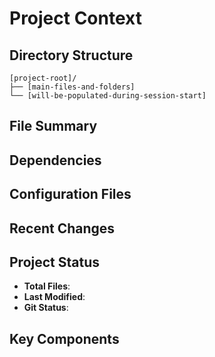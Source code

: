# Project Context

## Directory Structure
```
[project-root]/
├── [main-files-and-folders]
└── [will-be-populated-during-session-start]
```

## File Summary
<!-- Generated summary of key project files -->

## Dependencies
<!-- Package.json, requirements.txt, etc. -->

## Configuration Files
<!-- Environment, config files, etc. -->

## Recent Changes
<!-- Git diff summary -->

## Project Status
- **Total Files**: 
- **Last Modified**: 
- **Git Status**: 

## Key Components
<!-- Important modules, functions, classes identified during session -->
